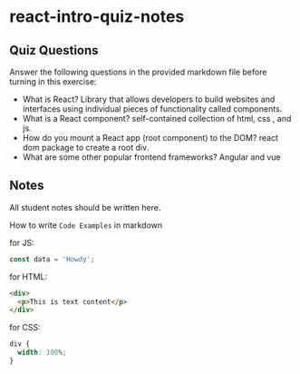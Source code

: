# react-intro-quiz-notes

## Quiz Questions

Answer the following questions in the provided markdown file before turning in this exercise:

- What is React?
  Library that allows developers to build websites and interfaces using individual pieces of functionality called components.
- What is a React component?
  self-contained collection of html, css , and js.
- How do you mount a React app (root component) to the DOM?
  react dom package to create a root div.
- What are some other popular frontend frameworks?
  Angular and vue

## Notes

All student notes should be written here.

How to write `Code Examples` in markdown

for JS:

```javascript
const data = 'Howdy';
```

for HTML:

```html
<div>
  <p>This is text content</p>
</div>
```

for CSS:

```css
div {
  width: 100%;
}
```
